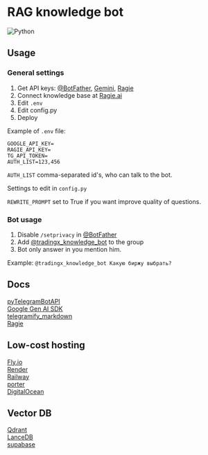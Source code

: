 # RAG knowledge bot

![Python](https://img.shields.io/badge/Python-3.12-blue)

## Usage

### General settings

1. Get API keys: [@BotFather](https://t.me/BotFather), [Gemini](https://ai.google.dev/), [Ragie](https://www.ragie.ai/)
2. Connect knowledge base at [Ragie.ai](https://www.ragie.ai/)
3. Edit `.env`
4. Edit config.py
5. Deploy

Example of `.env` file:

```text
GOOGLE_API_KEY=
RAGIE_API_KEY=
TG_API_TOKEN=
AUTH_LIST=123,456
```

`AUTH_LIST` comma-separated id's, who can talk to the bot.

Settings to edit in `config.py`

`REWRITE_PROMPT` set to True if you want improve quality of questions.

### Bot usage

1. Disable `/setprivacy` in [@BotFather](https://t.me/BotFather)
2. Add [@tradingx_knowledge_bot](https://t.me/tradingx_knowledge_bot) to the group
3. Bot only answer in you mention him.

Example: `@tradingx_knowledge_bot Какую биржу выбрать?`

## Docs

[pyTelegramBotAPI](https://pytba.readthedocs.io/en/latest/) \
[Google Gen AI SDK](https://github.com/googleapis/python-genai) \
[telegramify_markdown](https://github.com/sudoskys/telegramify-markdown) \
[Ragie](https://github.com/ragieai/ragie-python)

## Low-cost hosting

[Fly.io](https://fly.io/) \
[Render](https://render.com/) \
[Railway](https://railway.com/) \
[porter](https://cloud.porter.run/) \
[DigitalOcean](https://m.do.co/c/58a27c657ed8)

## Vector DB

[Qdrant](https://qdrant.tech/) \
[LanceDB](https://lancedb.com/) \
[supabase](https://supabase.com/modules/vector)
